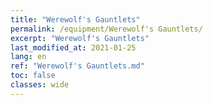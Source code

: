 ```yaml
---
title: "Werewolf's Gauntlets"
permalink: /equipment/Werewolf's Gauntlets/
excerpt: "Werewolf's Gauntlets"
last_modified_at: 2021-01-25
lang: en
ref: "Werewolf's Gauntlets.md"
toc: false
classes: wide
---
```


